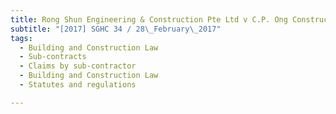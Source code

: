 ```yaml
---
title: Rong Shun Engineering & Construction Pte Ltd v C.P. Ong Construction Pte Ltd 
subtitle: "[2017] SGHC 34 / 28\_February\_2017"
tags:
  - Building and Construction Law
  - Sub-contracts
  - Claims by sub-contractor
  - Building and Construction Law
  - Statutes and regulations

---
```


